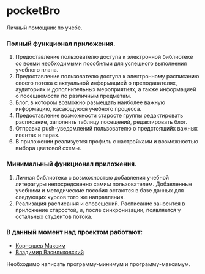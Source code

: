 # pocketBro

Личный помощник по учебе.

### Полный функционал приложения.

1. Предоставление пользователю доступа к электронной библиотеке со всеми необходимыми пособиями для успешного выполнения учебного плана.
3. Предоставление пользователю доступа к электронному расписанию своего потока с актуальной информацией о преподавателях, аудиториях и дополнительных мероприятиях, а также информацией о посещаемости по различным предметам.
3. Блог, в котором возможно размещать наиболее важную информацию, касающуюся учебного процесса.
4. Предоставление возможности старосте группы редактировать расписание, заполнять таблицу посещений, редактировать блог.
5. Отправка push-уведомлений пользователю о предстоящийх важных ивентах и парах.
7. В приложении реализуется профиль с настройками и возможностью выбора цветовой схемы.

### Минимальный функционал приложения.

1. Личная библиотека с возможностью добавления учебной литературы непосредсвенно самим пользователем. Добавленные учебники и методические пособия остаются в базе данных для следующих курсов того же направления.
2. Реализация расписания и оповещений. Расписание заносится в приложение старостой, и, после синхронизации, появляется у остальных студентов потока.  

### В данный момент над проектом работают:

* [Корнышев Максим](https://github.com/kornyshevmax)
* [Владимир Васильковский](https://github.com/vasilkovskii)

Необходимо написать программу-минимум и программу-максимум.
